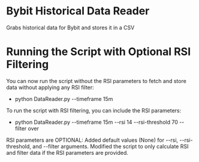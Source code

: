 # Bybit Historical Data Reader
 Grabs historical data for Bybit and stores it in a CSV

# Running the Script with Optional RSI Filtering
You can now run the script without the RSI parameters to fetch and store data without applying any RSI filter:

- python DataReader.py --timeframe 15m

To run the script with RSI filtering, you can include the RSI parameters:

- python DataReader.py --timeframe 15m --rsi 14 --rsi-threshold 70 --filter over

RSI parameters are OPTIONAL:
Added default values (None) for --rsi, --rsi-threshold, and --filter arguments.
Modified the script to only calculate RSI and filter data if the RSI parameters are provided.